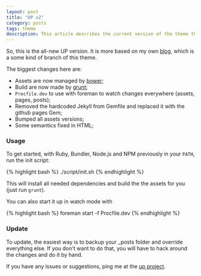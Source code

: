 ```yaml
---
layout: post
title: "UP v2"
category: posts
tags: theme
description: This article describes the current version of the theme that this site is built with.
---
```


So, this is the all-new UP version. It is more based
on my own [blog][my-blog], which is a some kind of
branch of this theme.

The biggest changes here are:

- Assets are now managed by [bower][bower];
- Build are now made by [grunt][grunt];
- `Procfile.dev` to use with foreman to watch
changes everywhere (assets, pages, posts);
- Removed the hardcoded Jekyll from Gemfile and
replaced it with the github pages Gem;
- Bumped all assets versions;
- Some semantics fixed in HTML;

### Usage

To get started, with Ruby, Bundler, Node.js and NPM
previously in your `PATH`, run the init script:

{% highlight bash %}
./script/init.sh
{% endhighlight %}

This will install all needed dependencies and build
the the assets for you (just run `grunt`).

You can also start it up in watch mode with

{% highlight bash %}
foreman start -f Procfile.dev
{% endhighlight %}

### Update

To update, the easiest way is to backup your _posts folder and override
everything else. If you don't want to do that, you will have to hack
around the changes and do it by hand.

If you have any issues or suggestions, ping me at the [up project][up].

[up]: http://github.com/caarlos0/up
[my-blog]: http://carlosbecker.com
[bower]: http://bower.io
[grunt]: http://gruntjs.com/
